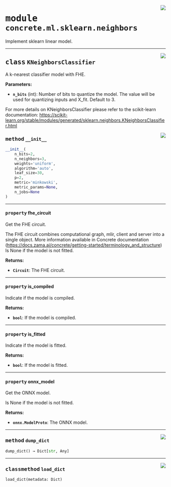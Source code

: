 <!-- markdownlint-disable -->

<a href="../../../src/concrete/ml/sklearn/neighbors.py#L0"><img align="right" style="float:right;" src="https://img.shields.io/badge/-source-cccccc?style=flat-square"></a>

# <kbd>module</kbd> `concrete.ml.sklearn.neighbors`

Implement sklearn linear model.

______________________________________________________________________

<a href="../../../src/concrete/ml/sklearn/neighbors.py#L12"><img align="right" style="float:right;" src="https://img.shields.io/badge/-source-cccccc?style=flat-square"></a>

## <kbd>class</kbd> `KNeighborsClassifier`

A k-nearest classifier model with FHE.

**Parameters:**

- <b>`n_bits`</b> (int):  Number of bits to quantize the model. The value will be used for quantizing  inputs and X_fit. Default to 3.

For more details on KNeighborsClassifier please refer to the scikit-learn documentation: https://scikit-learn.org/stable/modules/generated/sklearn.neighbors.KNeighborsClassifier.html

<a href="../../../src/concrete/ml/sklearn/neighbors.py#L26"><img align="right" style="float:right;" src="https://img.shields.io/badge/-source-cccccc?style=flat-square"></a>

### <kbd>method</kbd> `__init__`

```python
__init__(
    n_bits=2,
    n_neighbors=3,
    weights='uniform',
    algorithm='auto',
    leaf_size=30,
    p=2,
    metric='minkowski',
    metric_params=None,
    n_jobs=None
)
```

______________________________________________________________________

#### <kbd>property</kbd> fhe_circuit

Get the FHE circuit.

The FHE circuit combines computational graph, mlir, client and server into a single object. More information available in Concrete documentation (https://docs.zama.ai/concrete/getting-started/terminology_and_structure) Is None if the model is not fitted.

**Returns:**

- <b>`Circuit`</b>:  The FHE circuit.

______________________________________________________________________

#### <kbd>property</kbd> is_compiled

Indicate if the model is compiled.

**Returns:**

- <b>`bool`</b>:  If the model is compiled.

______________________________________________________________________

#### <kbd>property</kbd> is_fitted

Indicate if the model is fitted.

**Returns:**

- <b>`bool`</b>:  If the model is fitted.

______________________________________________________________________

#### <kbd>property</kbd> onnx_model

Get the ONNX model.

Is None if the model is not fitted.

**Returns:**

- <b>`onnx.ModelProto`</b>:  The ONNX model.

______________________________________________________________________

<a href="../../../src/concrete/ml/sklearn/neighbors.py#L63"><img align="right" style="float:right;" src="https://img.shields.io/badge/-source-cccccc?style=flat-square"></a>

### <kbd>method</kbd> `dump_dict`

```python
dump_dict() → Dict[str, Any]
```

______________________________________________________________________

<a href="../../../src/concrete/ml/sklearn/neighbors.py#L96"><img align="right" style="float:right;" src="https://img.shields.io/badge/-source-cccccc?style=flat-square"></a>

### <kbd>classmethod</kbd> `load_dict`

```python
load_dict(metadata: Dict)
```

